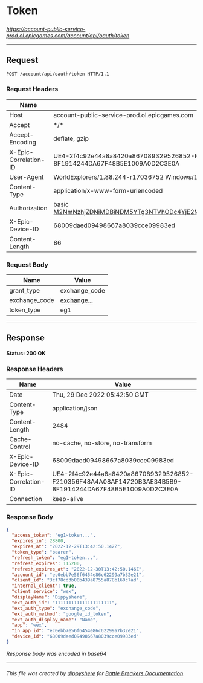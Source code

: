 # Token

#####

*https://account-public-service-prod.ol.epicgames.com/account/api/oauth/token*



___

## Request

```http request
POST /account/api/oauth/token HTTP/1.1
```





### Request Headers

| Name | Value |
|---|---|
| Host | account-public-service-prod.ol.epicgames.com |
| Accept | \*/\* |
| Accept-Encoding | deflate, gzip |
| X-Epic-Correlation-ID | UE4-2f4c92e44a8a8420a867089329526852-F210356F48A4A08AF14720B3AE34B5B9-8F1914244DA67F48B5E1009A0D2C3E0A |
| User-Agent | WorldExplorers/1.88.244-r17036752 Windows/10.0.22621.1.256.64bit |
| Content-Type | application/x-www-form-urlencoded |
| Authorization | basic [M2NmNzhjZDNiMDBiNDM5YTg3NTVhODc4YjE2MGM3YWQ6YjM4M2UwZjQtZjBjYy00ZDE0LTk5ZTMtODEzYzMzZmMxZTlk](https://github.com/dippyshere/battle-breakers-documentation/blob/master/docs/common/tokens/wexclient.md) |
| X-Epic-Device-ID | 68009daed09498667a8039cce09983ed |
| Content-Length | 86 |


### Request Body

| Name | Value |
|---|---|
| grant_type | exchange_code |
| exchange_code | [exchange...](https://github.com/dippyshere/battle-breakers-documentation/blob/master/docs/common/tokens/exchange.md) |
| token_type | eg1 |

___

## Response

#### Status: 200 OK




### Response Headers

| Name | Value |
|---|---|
| Date | Thu, 29 Dec 2022 05:42:50 GMT |
| Content-Type | application/json |
| Content-Length | 2484 |
| Cache-Control | no-cache, no-store, no-transform |
| X-Epic-Device-ID | 68009daed09498667a8039cce09983ed |
| X-Epic-Correlation-ID | UE4-2f4c92e44a8a8420a867089329526852-F210356F48A4A08AF14720B3AE34B5B9-8F1914244DA67F48B5E1009A0D2C3E0A |
| Connection | keep-alive |


### Response Body

```json
{
  "access_token": "eg1~token...",
  "expires_in": 28800,
  "expires_at": "2022-12-29T13:42:50.142Z",
  "token_type": "bearer",
  "refresh_token": "eg1~token...",
  "refresh_expires": 115200,
  "refresh_expires_at": "2022-12-30T13:42:50.146Z",
  "account_id": "ec0ebb7e56f6454e86c62299a7b32e21",
  "client_id": "3cf78cd3b00b439a8755a878b160c7ad",
  "internal_client": true,
  "client_service": "wex",
  "displayName": "Dippyshere",
  "ext_auth_id": "111111111111111111111",
  "ext_auth_type": "exchange_code",
  "ext_auth_method": "google_id_token",
  "ext_auth_display_name": "Name",
  "app": "wex",
  "in_app_id": "ec0ebb7e56f6454e86c62299a7b32e21",
  "device_id": "68009daed09498667a8039cce09983ed"
}
```

*Response body was encoded in base64*

___

###### This file was created by [dippyshere](https://github.com/dippyshere) for [Battle Breakers Documentation](https://github.com/dippyshere/battle-breakers-documentation)
